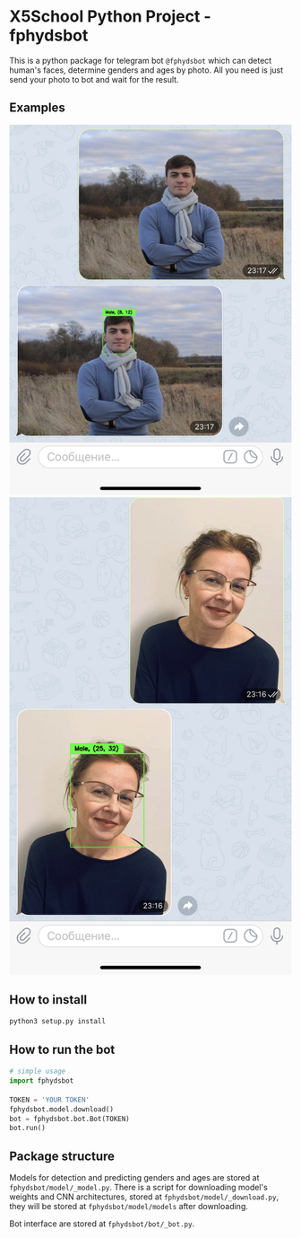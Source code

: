 # X5School Python Project - fphydsbot

This is a python package for telegram bot ```@fphydsbot``` which can detect human's faces, determine genders and ages by photo. All you need is just send your photo to bot and wait for the result.

## Examples
![](IMG_2686.png)
![](IMG_2685.png)

## How to install

```bash
python3 setup.py install
```

## How to run the bot

```python
# simple usage
import fphydsbot

TOKEN = 'YOUR TOKEN'
fphydsbot.model.download()
bot = fphydsbot.bot.Bot(TOKEN)
bot.run()
```

## Package structure

Models for detection and predicting genders and ages are stored at ```fphydsbot/model/_model.py```. There is a script for downloading model's weights and CNN architectures, stored at ```fphydsbot/model/_download.py```, they will be stored at ```fphydsbot/model/models``` after downloading.

Bot interface are stored at ```fphydsbot/bot/_bot.py```.





